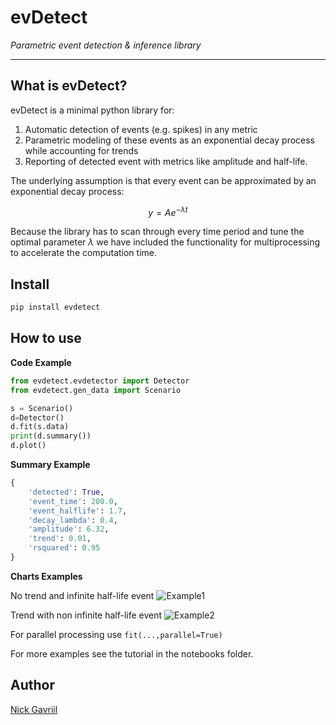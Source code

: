 # evDetect
*Parametric event detection & inference library*

---

## What is evDetect?

evDetect is a minimal python library for:
1. Automatic detection of events (e.g. spikes) in any metric
2. Parametric modeling of these events as an exponential decay process while accounting for trends
3. Reporting of detected event with metrics like amplitude and half-life.

The underlying assumption is that every event can be approximated by an exponential decay process:

$$y=Ae^{-\lambda t}$$

Because the library has to scan through every time period and tune the optimal parameter $\lambda$ we have included the functionality for multiprocessing to accelerate the computation time.

## Install

```sh
pip install evdetect
```

## How to use

**Code Example**

```python
from evdetect.evdetector import Detector
from evdetect.gen_data import Scenario

s = Scenario()
d=Detector()
d.fit(s.data)
print(d.summary())
d.plot()
```

**Summary Example**

```python
{
    'detected': True, 
    'event_time': 200.0, 
    'event_halflife': 1.7, 
    'decay_lambda': 0.4, 
    'amplitude': 6.32, 
    'trend': 0.01, 
    'rsquared': 0.95
}
```

**Charts Examples**

No trend and infinite half-life event
![Example1](figures/plot_1.png)

Trend with non infinite half-life event
![Example2](figures/plot_2.png)

For parallel processing use `fit(...,parallel=True)`

For more examples see the tutorial in the notebooks folder.

## Author

[Nick Gavriil](https://www.nickgavriil.com/)